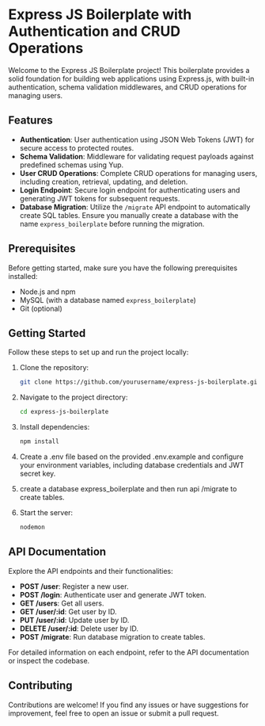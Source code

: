 # Express JS Boilerplate with Authentication and CRUD Operations

Welcome to the Express JS Boilerplate project! This boilerplate provides a solid foundation for building web applications using Express.js, with built-in authentication, schema validation middlewares, and CRUD operations for managing users.

## Features

- **Authentication**: User authentication using JSON Web Tokens (JWT) for secure access to protected routes.
- **Schema Validation**: Middleware for validating request payloads against predefined schemas using Yup.
- **User CRUD Operations**: Complete CRUD operations for managing users, including creation, retrieval, updating, and deletion.
- **Login Endpoint**: Secure login endpoint for authenticating users and generating JWT tokens for subsequent requests.
- **Database Migration**: Utilize the `/migrate` API endpoint to automatically create SQL tables. Ensure you manually create a database with the name `express_boilerplate` before running the migration.

## Prerequisites

Before getting started, make sure you have the following prerequisites installed:

- Node.js and npm
- MySQL (with a database named `express_boilerplate`)
- Git (optional)

## Getting Started

Follow these steps to set up and run the project locally:

1. Clone the repository:

   ```bash
   git clone https://github.com/yourusername/express-js-boilerplate.git

2. Navigate to the project directory:

   ```bash
   cd express-js-boilerplate

3. Install dependencies:

   ```bash
   npm install

4. Create a .env file based on the provided .env.example and configure your environment variables, including database credentials and JWT secret key.

5. create a database express_boilerplate and then run api /migrate to create tables.

6. Start the server:
   ```bash
   nodemon

## API Documentation

Explore the API endpoints and their functionalities:

- **POST /user**: Register a new user.
- **POST /login**: Authenticate user and generate JWT token.
- **GET /users**: Get all users.
- **GET /user/:id**: Get user by ID.
- **PUT /user/:id**: Update user by ID.
- **DELETE /user/:id**: Delete user by ID.
- **POST /migrate**: Run database migration to create tables.

For detailed information on each endpoint, refer to the API documentation or inspect the codebase.

## Contributing

Contributions are welcome! If you find any issues or have suggestions for improvement, feel free to open an issue or submit a pull request.

